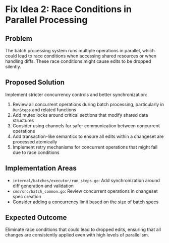 # Fix Idea 2: Race Conditions in Parallel Processing

## Problem
The batch processing system runs multiple operations in parallel, which could lead to race conditions when accessing shared resources or when handling diffs. These race conditions might cause edits to be dropped silently.

## Proposed Solution
Implement stricter concurrency controls and better synchronization:

1. Review all concurrent operations during batch processing, particularly in `RunSteps` and related functions
2. Add mutex locks around critical sections that modify shared data structures
3. Consider using channels for safer communication between concurrent operations
4. Add transaction-like semantics to ensure all edits within a changeset are processed atomically
5. Implement retry mechanisms for concurrent operations that might fail due to race conditions

## Implementation Areas
- `internal/batches/executor/run_steps.go`: Add synchronization around diff generation and validation
- `cmd/src/batch_common.go`: Review concurrent operations in changeset spec creation
- Consider adding a concurrency limit based on the size of batch specs

## Expected Outcome
Eliminate race conditions that could lead to dropped edits, ensuring that all changes are consistently applied even with high levels of parallelism.
